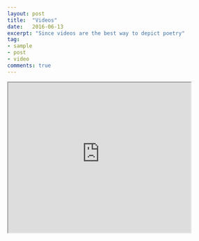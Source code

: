 ```yaml
---
layout: post
title:  "Videos"
date:   2016-06-13
excerpt: "Since videos are the best way to depict poetry"
tag:
- sample
- post
- video
comments: true
---
```

<iframe width="420" height="345" src="https://www.youtube.com/watch?v=bhZGlgfwWQs">
</iframe>


